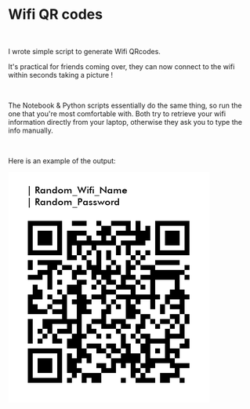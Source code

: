 <h1>Wifi QR codes</h1>

<br/>

I wrote simple script to generate Wifi QRcodes. 

It's practical for friends coming over, they can now connect to the wifi within seconds taking a picture !

<br/>

The Notebook & Python scripts essentially do the same thing, so run the one that you're most comfortable with. Both try to retrieve your wifi information directly from your laptop, otherwise they ask you to type the info manually.

<br/>

Here is an example of the output:

![Wifi QRcode Example](https://github.com/paulcourty/Wifi_QRcode_generator/blob/main/Wifi%20Random.png)
